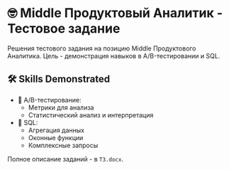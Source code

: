 <h1> 🤓 Middle Продуктовый Аналитик - Тестовое задание</h1>

<p>Решения тестового задания на позицию Middle Продуктового Аналитика. Цель - демонстрация навыков в A/B-тестировании и SQL.</p>

<h2> 🛠️ Skills Demonstrated</h2>

<ul>
    <li> 🧪 A/B-тестирование:
        <ul>
            <li>Метрики для анализа</li>
            <li>Статистический анализ и интерпретация</li>
        </ul>
    </li>
    <li> 💽 SQL:
        <ul>
            <li>Агрегация данных</li>
            <li>Оконные функции</li>
            <li>Комплексные запросы</li>
        </ul>
    </li>
</ul>

<p>Полное описание заданий - в <code>ТЗ.docx</code>.</p>
